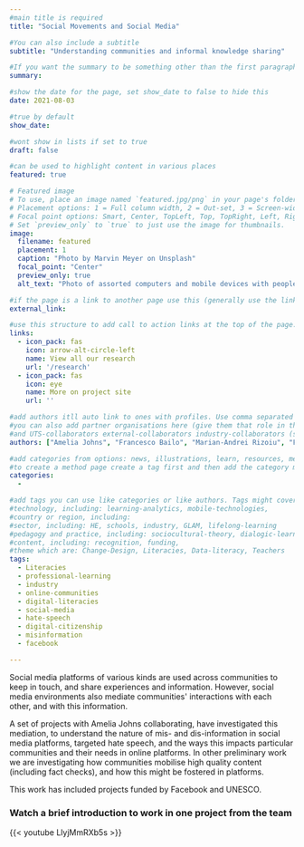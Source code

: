 ```yaml
---
#main title is required
title: "Social Movements and Social Media" 

#You can also include a subtitle
subtitle: "Understanding communities and informal knowledge sharing"

#If you want the summary to be something other than the first paragraph, put one in here. 
summary:

#show the date for the page, set show_date to false to hide this
date: 2021-08-03

#true by default
show_date:

#wont show in lists if set to true
draft: false

#can be used to highlight content in various places
featured: true

# Featured image
# To use, place an image named `featured.jpg/png` in your page's folder.
# Placement options: 1 = Full column width, 2 = Out-set, 3 = Screen-width
# Focal point options: Smart, Center, TopLeft, Top, TopRight, Left, Right, BottomLeft, Bottom, BottomRight
# Set `preview_only` to `true` to just use the image for thumbnails.
image:
  filename: featured
  placement: 1
  caption: "Photo by Marvin Meyer on Unsplash"
  focal_point: "Center"
  preview_only: true
  alt_text: "Photo of assorted computers and mobile devices with people sat around  table"

#if the page is a link to another page use this (generally use the links below instead)
external_link: 

#use this structure to add call to action links at the top of the page. No more than 2 or it looks poor
links:
  - icon_pack: fas
    icon: arrow-alt-circle-left
    name: View all our research
    url: '/research'
  - icon_pack: fas
    icon: eye
    name: More on project site
    url: ''

#add authors itll auto link to ones with profiles. Use comma separated in squares like this
#you can also add partner organisations here (give them that role in the author page)
#and UTS-collaborators external-collaborators industry-collaborators (same thing)
authors: ["Amelia Johns", "Francesco Bailo", "Marian-Andrei Rizoiu", "Facebook"]

#add categories from options: news, illustrations, learn, resources, methods
#to create a method page create a tag first and then add the category method to the tag
categories: 
  - 

#add tags you can use like categories or like authors. Tags might cover
#technology, including: learning-analytics, mobile-technologies, 
#country or region, including: 
#sector, including: HE, schools, industry, GLAM, lifelong-learning 
#pedagogy and practice, including: sociocultural-theory, dialogic-learning, CSCL, active-learning, reflection
#content, including: recognition, funding, 
#theme which are: Change-Design, Literacies, Data-literacy, Teachers
tags: 
  - Literacies
  - professional-learning
  - industry
  - online-communities
  - digital-literacies
  - social-media
  - hate-speech
  - digital-citizenship
  - misinformation
  - facebook

---
```


Social media platforms of various kinds are used across communities to keep in touch, and share experiences and information. However, social media environments also mediate communities' interactions with each other, and with this information. 

A set of projects with Amelia Johns collaborating, have investigated this mediation, to understand the nature of mis- and dis-information in social media platforms, targeted hate speech, and the ways this impacts particular communities and their needs in online platforms. In other preliminary work we are investigating how communities mobilise high quality content (including fact checks), and how this might be fostered in platforms. 

This work has included projects funded by Facebook and UNESCO.

### Watch a brief introduction to work in one project from the team

{{< youtube LlyjMmRXb5s >}}
